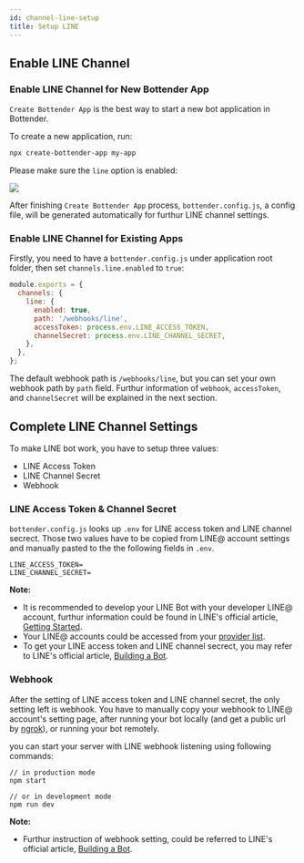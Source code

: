 ```yaml
---
id: channel-line-setup
title: Setup LINE
---
```


## Enable LINE Channel

### Enable LINE Channel for New Bottender App

`Create Bottender App` is the best way to start a new bot application in Bottender. 

To create a new application, run:

```sh
npx create-bottender-app my-app
```

Please make sure the `line` option is enabled:

![](https://user-images.githubusercontent.com/3382565/67851224-f2b7f200-fb44-11e9-9ccb-afd7eee74b00.png)

After finishing `Create Bottender App` process, `bottender.config.js`, a config file, will be generated automatically for furthur LINE channel settings.


### Enable LINE Channel for Existing Apps

Firstly, you need to have a `bottender.config.js` under application root folder, then set `channels.line.enabled` to `true`:

```js
module.exports = {
  channels: {
    line: {
      enabled: true,
      path: '/webhooks/line',
      accessToken: process.env.LINE_ACCESS_TOKEN,
      channelSecret: process.env.LINE_CHANNEL_SECRET,
    },
  },
};
```

The default webhook path is `/webhooks/line`, but you can set your own webhook path by `path` field. Furthur information of `webhook`, `accessToken`, and `channelSecret` will be explained in the next section.


## Complete LINE Channel Settings

To make LINE bot work, you have to setup three values:
- LINE Access Token
- LINE Channel Secret
- Webhook
  


### LINE Access Token & Channel Secret

`bottender.config.js` looks up `.env` for LINE access token and LINE channel secrect. Those two values have to be copied from LINE@ account settings and manually pasted to the the following fields in `.env`.

```
LINE_ACCESS_TOKEN=
LINE_CHANNEL_SECRET=
```

**Note:** 
- It is recommended to develop your LINE Bot with your developer LINE@ account, furthur information could be found in LINE's official article, [Getting Started](https://developers.line.biz/en/docs/messaging-api/getting-started/). 
- Your LINE@ accounts could be accessed from your [provider list](https://developers.line.biz/console/).
- To get your LINE access token and LINE channel secrect, you may refer to LINE's official article, [Building a Bot](https://developers.line.biz/en/docs/messaging-api/building-bot/).

### Webhook
After the setting of LINE access token and LINE channel secret, the only setting left is webhook. You have to manually copy your webhook to LINE@ account's setting page, after running your bot locally (and get a public url by [ngrok](https://ngrok.com/)), or running your bot remotely.

you can start your server with LINE webhook listening using following commands:


```
// in production mode
npm start

// or in development mode
npm run dev
```


**Note:**
- Furthur instruction of webhook setting, could be referred to LINE's official article, [Building a Bot](https://developers.line.biz/en/docs/messaging-api/building-bot/).

